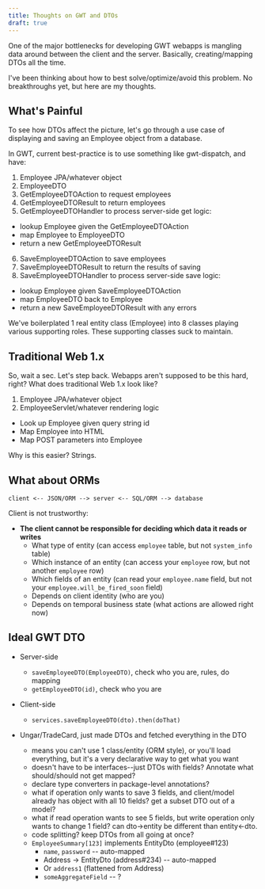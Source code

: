 ```yaml
---
title: Thoughts on GWT and DTOs
draft: true
---
```


One of the major bottlenecks for developing GWT webapps is mangling data around between the client and the server. Basically, creating/mapping DTOs all the time.

I've been thinking about how to best solve/optimize/avoid this problem. No breakthroughs yet, but here are my thoughts.

What's Painful
--------------

To see how DTOs affect the picture, let's go through a use case of displaying and saving an Employee object from a database.

In GWT, current best-practice is to use something like gwt-dispatch, and have:

1. Employee JPA/whatever object
2. EmployeeDTO
3. GetEmployeeDTOAction to request employees
4. GetEmployeeDTOResult to return employees
5. GetEmployeeDTOHandler to process server-side get logic:
  * lookup Employee given the GetEmployeeDTOAction
  * map Employee to EmployeeDTO
  * return a new GetEmployeeDTOResult
6. SaveEmployeeDTOAction to save employees
7. SaveEmployeeDTOResult to return the results of saving
8. SaveEmployeeDTOHandler to process server-side save logic:
  * lookup Employee given SaveEmployeeDTOAction
  * map EmployeeDTO back to Employee
  * return a new SaveEmployeeDTOResult with any errors

We've boilerplated 1 real entity class (Employee) into 8 classes playing various supporting roles. These supporting classes suck to maintain.

Traditional Web 1.x
-------------------

So, wait a sec. Let's step back. Webapps aren't supposed to be this hard, right? What does traditional Web 1.x look like?

1. Employee JPA/whatever object
2. EmployeeServlet/whatever rendering logic
  * Look up Employee given query string id
  * Map Employee into HTML
  * Map POST parameters into Employee

Why is this easier? Strings.

What about ORMs
---------------

    client <-- JSON/ORM --> server <-- SQL/ORM --> database

Client is not trustworthy:

* **The client cannot be responsible for deciding which data it reads or writes**
  * What type of entity (can access `employee` table, but not `system_info` table)
  * Which instance of an entity (can access your `employee` row, but not another `employee` row)
  * Which fields of an entity (can read your `employee.name` field, but not your `employee.will_be_fired_soon` field)
  * Depends on client identity (who are you)
  * Depends on temporal business state (what actions are allowed right now)

Ideal GWT DTO
-------------

* Server-side
  * `saveEmployeeDTO(EmployeeDTO)`, check who you are, rules, do mapping
  * `getEmployeeDTO(id)`, check who you are
* Client-side
  * `services.saveEmployeeDTO(dto).then(doThat)`

* Ungar/TradeCard, just made DTOs and fetched everything in the DTO
  * means you can't use 1 class/entity (ORM style), or you'll load everything, but it's a very declarative way to get what you want
  * doesn't have to be interfaces--just DTOs with fields? Annotate what should/should not get mapped?
  * declare type converters in package-level annotations?
  * what if operation only wants to save 3 fields, and client/model already has object with all 10 fields? get a subset DTO out of a model?
  * what if read operation wants to see 5 fields, but write operation only wants to change 1 field? can dto->entity be different than entity<-dto.
  * code splitting? keep DTOs from all going at once?
  * `EmployeeSummary[123]` implements EntityDto (employee#123)
    * `name`, `password` -- auto-mapped
    * Address -> EntityDto (address#234) -- auto-mapped
    * Or `address1` (flattened from Address)
    * `someAggregateField` -- ?

